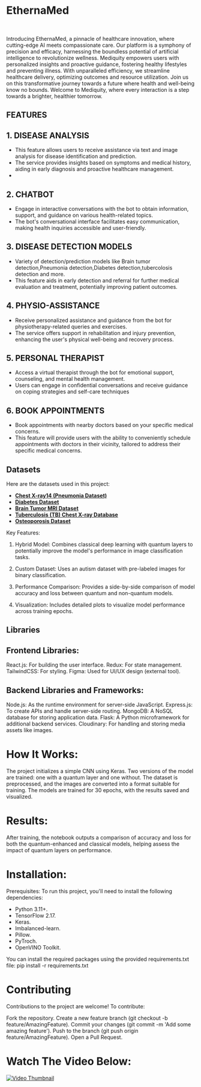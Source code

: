 # EthernaMed 



<!-- END doctoc generated TOC please keep comment here to allow auto update -->
<br>



<p>Introducing EthernaMed, a pinnacle of healthcare innovation, where cutting-edge AI meets compassionate care. Our platform is a symphony of precision and efficacy, harnessing the boundless potential of artificial intelligence to revolutionize wellness. Mediquity empowers users with personalized insights and proactive guidance, fostering healthy lifestyles and preventing illness. With unparalleled efficiency, we streamline healthcare delivery, optimizing outcomes and resource utilization. Join us on this transformative journey towards a future where health and well-being know no bounds. Welcome to Mediquity, where every interaction is a step towards a brighter, healthier tomorrow.</p>


## FEATURES

## 1. DISEASE ANALYSIS

   - This feature allows users to receive assistance via text and image analysis for disease identification and prediction.
   - The service provides insights based on symptoms and medical history, aiding in early diagnosis and proactive healthcare management.
   - 

## 2. CHATBOT

   - Engage in interactive conversations with the bot to obtain information, support, and guidance on various health-related topics.
   - The bot's conversational interface facilitates easy communication, making health inquiries accessible and user-friendly.

## 3. DISEASE DETECTION MODELS

   - Variety of detection/prediction models like Brain tumor detection,Pneumonia detection,Diabetes detection,tubercolosis detection and more.
   - This feature aids in early detection and referral for further medical evaluation and treatment, potentially improving patient outcomes.

## 4. PHYSIO-ASSISTANCE

   - Receive personalized assistance and guidance from the bot for physiotherapy-related queries and exercises.
   - The service offers support in rehabilitation and injury prevention, enhancing the user's physical well-being and recovery process.

## 5. PERSONAL THERAPIST

   - Access a virtual therapist through the bot for emotional support, counseling, and mental health management.
   - Users can engage in confidential conversations and receive guidance on coping strategies and self-care techniques


## 6. BOOK APPOINTMENTS
   - Book appointments with nearby doctors based on your specific medical concerns.
   - This feature will provide users with the ability to conveniently schedule appointments with doctors in their vicinity, tailored to address their specific medical concerns.


## Datasets

Here are the datasets used in this project:

- **[Chest X-ray14 (Pneumonia Dataset)](https://www.kaggle.com/datasets/paultimothymooney/chest-xray-pneumonia)**  
- **[Diabetes Dataset](https://www.kaggle.com/datasets/mathchi/diabetes-data-set)**  
- **[Brain Tumor MRI Dataset](https://www.kaggle.com/datasets/masoudnickparvar/brain-tumor-mri-dataset)**  
- **[Tuberculosis (TB) Chest X-ray Database](https://www.kaggle.com/datasets/tawsifurrahman/tuberculosis-tb-chest-xray-dataset)**  
- **[Osteoporosis Dataset](https://www.kaggle.com/datasets/amitvkulkarni/lifestyle-factors-influencing-osteoporosis)**  



Key Features:
1. Hybrid Model: Combines classical deep learning with quantum layers to potentially improve the model's performance in image classification tasks.

2. Custom Dataset: Uses an autism dataset with pre-labeled images for binary classification.

3. Performance Comparison: Provides a side-by-side comparison of model accuracy and loss between quantum and non-quantum models.

4. Visualization: Includes detailed plots to visualize model performance across training epochs.

## Libraries

## Frontend Libraries:
React.js: For building the user interface.
Redux: For state management.
TailwindCSS: For styling.
Figma: Used for UI/UX design (external tool).
## Backend Libraries and Frameworks:
Node.js: As the runtime environment for server-side JavaScript.
Express.js: To create APIs and handle server-side routing.
MongoDB: A NoSQL database for storing application data.
Flask: A Python microframework for additional backend services.
Cloudinary: For handling and storing media assets like images.

# How It Works:
The project initializes a simple CNN using Keras. Two versions of the model are trained: one with a quantum layer and one without.
The dataset is preprocessed, and the images are converted into a format suitable for training.
The models are trained for 30 epochs, with the results saved and visualized.

# Results:
After training, the notebook outputs a comparison of accuracy and loss for both the quantum-enhanced and classical models, helping assess the impact of quantum layers on performance.

# Installation:

Prerequisites: To run this project, you'll need to install the following dependencies:

- Python 3.11+.
- TensorFlow 2.17.
- Keras.
- Imbalanced-learn.
- Pillow.
- PyTroch.
- OpenVINO Toolkit.

You can install the required packages using the provided requirements.txt file: pip install -r requirements.txt

# Contributing
Contributions to the project are welcome! To contribute:

Fork the repository.
Create a new feature branch (git checkout -b feature/AmazingFeature).
Commit your changes (git commit -m 'Add some amazing feature').
Push to the branch (git push origin feature/AmazingFeature).
Open a Pull Request.

# Watch The Video Below:
[![Video Thumbnail](https://github.com/user-attachments/assets/0037f8ab-dacd-4c11-bb16-784a53432a40)](https://youtu.be/fsfGnpKZYOk)




